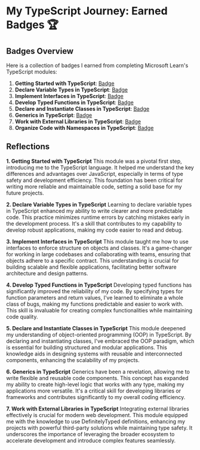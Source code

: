 # My TypeScript Journey: Earned Badges 🏆

## Badges Overview

Here is a collection of badges I earned from completing Microsoft Learn's TypeScript modules:

1. **Getting Started with TypeScript**: [Badge](https://learn.microsoft.com/api/achievements/share/en-us/Shakhboz-7859/4SEX2VTK?sharingId=F81E7CCDA44350B8)
2. **Declare Variable Types in TypeScript**: [Badge](https://learn.microsoft.com/api/achievements/share/en-us/Shakhboz-7859/FZWLU6QX?sharingId=F81E7CCDA44350B8)
3. **Implement Interfaces in TypeScript**: [Badge](https://learn.microsoft.com/api/achievements/share/en-us/Shakhboz-7859/FZNZ4E6X?sharingId=F81E7CCDA44350B8)
4. **Develop Typed Functions in TypeScript**: [Badge](https://learn.microsoft.com/api/achievements/share/en-us/Shakhboz-7859/4SP5PMFK?sharingId=F81E7CCDA44350B8)
5. **Declare and Instantiate Classes in TypeScript**: [Badge](https://learn.microsoft.com/api/achievements/share/en-us/Shakhboz-7859/VK2G9AQM?sharingId=F81E7CCDA44350B8)
6. **Generics in TypeScript**: [Badge](https://learn.microsoft.com/api/achievements/share/en-us/Shakhboz-7859/K54HFVKB?sharingId=F81E7CCDA44350B8)
7. **Work with External Libraries in TypeScript**: [Badge](https://learn.microsoft.com/api/achievements/share/en-us/Shakhboz-7859/FZNKSJRX?sharingId=F81E7CCDA44350B8)
8. **Organize Code with Namespaces in TypeScript**: [Badge](https://learn.microsoft.com/api/achievements/share/en-us/Shakhboz-7859/J6DNAEHT?sharingId=F81E7CCDA44350B8)

## Reflections

**1. Getting Started with TypeScript**
This module was a pivotal first step, introducing me to the TypeScript language. It helped me understand the key differences and advantages over JavaScript, especially in terms of type safety and development efficiency. This foundation has been critical for writing more reliable and maintainable code, setting a solid base for my future projects.

**2. Declare Variable Types in TypeScript**
Learning to declare variable types in TypeScript enhanced my ability to write clearer and more predictable code. This practice minimizes runtime errors by catching mistakes early in the development process. It's a skill that contributes to my capability to develop robust applications, making my code easier to read and debug.

**3. Implement Interfaces in TypeScript**
This module taught me how to use interfaces to enforce structure on objects and classes. It's a game-changer for working in large codebases and collaborating with teams, ensuring that objects adhere to a specific contract. This understanding is crucial for building scalable and flexible applications, facilitating better software architecture and design patterns.

**4. Develop Typed Functions in TypeScript**
Developing typed functions has significantly improved the reliability of my code. By specifying types for function parameters and return values, I've learned to eliminate a whole class of bugs, making my functions predictable and easier to work with. This skill is invaluable for creating complex functionalities while maintaining code quality.

**5. Declare and Instantiate Classes in TypeScript**
This module deepened my understanding of object-oriented programming (OOP) in TypeScript. By declaring and instantiating classes, I've embraced the OOP paradigm, which is essential for building structured and modular applications. This knowledge aids in designing systems with reusable and interconnected components, enhancing the scalability of my projects.

**6. Generics in TypeScript**
Generics have been a revelation, allowing me to write flexible and reusable code components. This concept has expanded my ability to create high-level logic that works with any type, making my applications more versatile. It's a critical skill for developing libraries or frameworks and contributes significantly to my overall coding efficiency.

**7. Work with External Libraries in TypeScript**
Integrating external libraries effectively is crucial for modern web development. This module equipped me with the knowledge to use DefinitelyTyped definitions, enhancing my projects with powerful third-party solutions while maintaining type safety. It underscores the importance of leveraging the broader ecosystem to accelerate development and introduce complex features seamlessly.